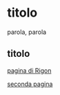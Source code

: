 # titolo

parola, parola

## titolo

[pagina di Rigon](https://tommasorigon.github.io/papers.html)

[seconda pagina](pagina0.md)
